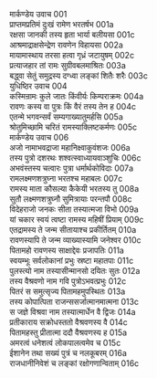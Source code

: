 मार्कण्डेय उवाच	001  
प्राप्तमप्रतिमं दुःखं रामेण भरतर्षभ	001a  
रक्षसा जानकी तस्य हृता भार्या बलीयसा	001c  
आश्रमाद्राक्षसेन्द्रेण रावणेन विहायसा	002a  
मायामास्थाय तरसा हत्वा गृध्रं जटायुषम्	002c  
प्रत्याजहार तां रामः सुग्रीवबलमाश्रितः	003a  
बद्ध्वा सेतुं समुद्रस्य दग्ध्वा लङ्कां शितैः शरैः	003c  
युधिष्ठिर उवाच	004  
कस्मिन्रामः कुले जातः किंवीर्यः किम्पराक्रमः	004a  
रावणः कस्य वा पुत्रः किं वैरं तस्य तेन ह	004c  
एतन्मे भगवन्सर्वं सम्यगाख्यातुमर्हसि	005a  
श्रोतुमिच्छामि चरितं रामस्याक्लिष्टकर्मणः	005c  
मार्कण्डेय उवाच	006  
अजो नामाभवद्राजा महानिक्ष्वाकुवंशजः	006a  
तस्य पुत्रो दशरथः शश्वत्स्वाध्यायवाञ्शुचिः	006c  
अभवंस्तस्य चत्वारः पुत्रा धर्मार्थकोविदाः	007a  
रामलक्ष्मणशत्रुघ्ना भरतश्च महाबलः	007c  
रामस्य माता कौसल्या कैकेयी भरतस्य तु	008a  
सुतौ लक्ष्मणशत्रुघ्नौ सुमित्रायाः परन्तपौ	008c  
विदेहराजो जनकः सीता तस्यात्मजा विभो	009a  
यां चकार स्वयं त्वष्टा रामस्य महिषीं प्रियाम्	009c  
एतद्रामस्य ते जन्म सीतायाश्च प्रकीर्तितम्	010a  
रावणस्यापि ते जन्म व्याख्यास्यामि जनेश्वर	010c  
पितामहो रावणस्य साक्षाद्देवः प्रजापतिः	011a  
स्वयम्भूः सर्वलोकानां प्रभुः स्रष्टा महातपाः	011c  
पुलस्त्यो नाम तस्यासीन्मानसो दयितः सुतः	012a  
तस्य वैश्रवणो नाम गवि पुत्रोऽभवत्प्रभुः	012c  
पितरं स समुत्सृज्य पितामहमुपस्थितः	013a  
तस्य कोपात्पिता राजन्ससर्जात्मानमात्मना	013c  
स जज्ञे विश्रवा नाम तस्यात्मार्धेन वै द्विजः	014a  
प्रतीकाराय सक्रोधस्ततो वैश्रवणस्य वै	014c  
पितामहस्तु प्रीतात्मा ददौ वैश्रवणस्य ह	015a  
अमरत्वं धनेशत्वं लोकपालत्वमेव च	015c  
ईशानेन तथा सख्यं पुत्रं च नलकूबरम्	016a  
राजधानीनिवेशं च लङ्कां रक्षोगणान्विताम्	016c  
